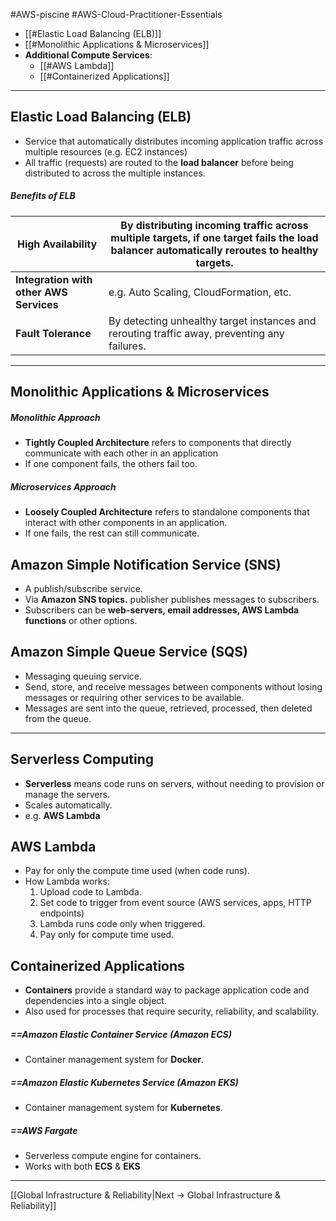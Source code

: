 #AWS-piscine #AWS-Cloud-Practitioner-Essentials

- [[#Elastic Load Balancing (ELB)]]
- [[#Monolithic Applications & Microservices]]
- **Additional Compute Services**:
	- [[#AWS Lambda]]
	- [[#Containerized Applications]]

--------------
## Elastic Load Balancing (ELB)
- Service that automatically distributes incoming application traffic across multiple resources (e.g. EC2 instances)
- All traffic (requests) are routed to the **load balancer** before being distributed to across the multiple instances.
##### Benefits of ELB

| **High Availability** | By distributing incoming traffic across multiple targets, if one target fails the load balancer automatically reroutes to healthy targets. |
|--|--|
| **Integration with other AWS Services** | e.g. Auto Scaling, CloudFormation, etc. |
| **Fault Tolerance** | By detecting unhealthy target instances and rerouting traffic away, preventing any failures. |

-----
## Monolithic Applications & Microservices

##### Monolithic Approach
- **Tightly Coupled Architecture** refers to components that directly communicate with each other in an application
-  If one component fails, the others fail too.
##### Microservices Approach
- **Loosely Coupled Architecture** refers to standalone components that interact with other components in an application.
-  If one fails, the rest can still communicate.

## Amazon Simple Notification Service (SNS)
- A publish/subscribe service.
- Via **Amazon SNS topics.** publisher publishes messages to subscribers.
- Subscribers can be **web-servers, email addresses, AWS Lambda functions** or other options.

## Amazon Simple Queue Service (SQS)
- Messaging queuing service.
- Send, store, and receive messages between components without losing messages or requiring other services to be available.
- Messages are sent into the queue, retrieved, processed, then deleted from the queue.

----

## Serverless Computing
- **Serverless** means code runs on servers, without needing to provision or manage the servers.
- Scales automatically.
- e.g. **AWS Lambda**

## AWS Lambda
- Pay for only the compute time used (when code runs).
- How Lambda works:
	1) Upload code to Lambda.
	2) Set code to trigger from event source (AWS services, apps, HTTP endpoints)
	3) Lambda runs code only when triggered.
	4) Pay only for compute time used.

## Containerized Applications
- **Containers** provide a standard way to package application code and dependencies into a single object.
- Also used for processes that require security, reliability, and scalability.
##### ==Amazon Elastic Container Service (Amazon ECS)
- Container management system for **Docker**.
##### ==Amazon Elastic Kubernetes Service (Amazon EKS)
- Container management system for **Kubernetes**.
##### ==AWS Fargate
- Serverless compute engine for containers.
- Works with both **ECS** & **EKS**

-----------

[[Global Infrastructure & Reliability|Next -> Global Infrastructure & Reliability]]